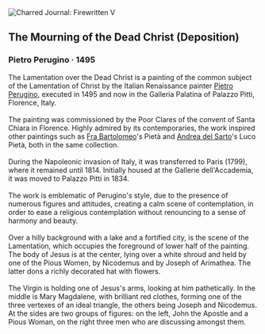 <div class="artwork-of-the-day">
  <div class="container">
    <div class="img-wrapper">
      <img
        src="https://uploads2.wikiart.org/images/pietro-perugino/the-mourning-of-the-dead-christ-deposition.jpg!Large.jpg"
        alt="Charred Journal: Firewritten V" />
    </div>
    <div class="artwork-detail">
      <div class="artwork-origin"> 
        <h2 class="artwork-name">The Mourning of the Dead Christ (Deposition)</h2>
        <h3 class="artist">
          Pietro Perugino
                    ·  1495
        </h3>
      </div>
      <p class="description">
        <span class="artwork-description-text ng-binding" ng-bind-html="viewModel.ArtworkOfTheDay.Description | unsafe">The Lamentation over the Dead Christ is a painting of the common subject of the Lamentation of Christ by the Italian Renaissance painter <a target="_blank" href="/en/pietro-perugino">Pietro Perugino</a>, executed in 1495 and now in the Galleria Palatina of Palazzo Pitti, Florence, Italy.
<br>
<br>The painting was commissioned by the Poor Clares of the convent of Santa Chiara in Florence. Highly admired by its contemporaries, the work inspired other paintings such as <a target="_blank" href="/en/fra-bartolomeo">Fra Bartolomeo</a>'s Pietà and <a target="_blank" href="/en/andrea-del-sarto">Andrea del Sarto</a>'s Luco Pietà, both in the same collection.
<br>
<br>During the Napoleonic invasion of Italy, it was transferred to Paris (1799), where it remained until 1814. Initially housed at the Gallerie dell'Accademia, it was moved to Palazzo Pitti in 1834.
<br>
<br>The work is emblematic of Perugino's style, due to the presence of numerous figures and attitudes, creating a calm scene of contemplation, in order to ease a religious contemplation without renouncing to a sense of harmony and beauty.
<br>
<br>Over a hilly background with a lake and a fortified city, is the scene of the Lamentation, which occupies the foreground of lower half of the painting. The body of Jesus is at the center, lying over a white shroud and held by one of the Pious Women, by Nicodemus and by Joseph of Arimathea. The latter dons a richly decorated hat with flowers.
<br>
<br>The Virgin is holding one of Jesus's arms, looking at him pathetically. In the middle is Mary Magdalene, with brilliant red clothes, forming one of the three vertexes of an ideal triangle, the others being Joseph and Nicodemus. At the sides are two groups of figures: on the left, John the Apostle and a Pious Woman, on the right three men who are discussing amongst them.</span>
                        <div class="text-shadow-container" ng-show="showShadow" style=""></div>
      </p>
    </div>
  </div>

</div>
